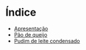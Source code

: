 # Índice

* [Apresentação](README.md)
* [Pão de queijo](Pao_de_queijo.md)
* [Pudim de leite condensado](Pudim_de_leite_condensado.md) 
